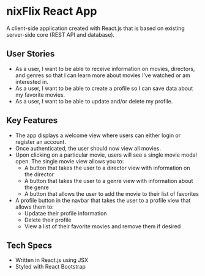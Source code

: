 # nixFlix React App
A client-side application created with React.js that is based on existing server-side core (REST API and database).

## User Stories
- As a user, I want to be able to receive information on movies, directors, and genres so that I can learn more about movies I’ve watched or am interested in.
- As a user, I want to be able to create a profile so I can save data about my favorite movies.
- As a user, I want to be able to update and/or delete my profile.

## Key Features
- The app displays a welcome view where users can either login or register an account.
- Once authenticated, the user should now view all movies.
- Upon clicking on a particular movie, users will see a single movie modal open. The single movie view allows you to:
  - A button that takes the user to a director view with information on the director
  - A button that takes the user to a genre view with information about the genre
  - A button that allows the user to add the movie to their list of favorites
- A profile button in the navbar that takes the user to a profile view that allows them to:
  - Updatae their profile information
  - Delete their profile
  - View a list of their favorite movies and remove them if desired

## Tech Specs
- Written in React.js using JSX
- Styled with React Bootstrap